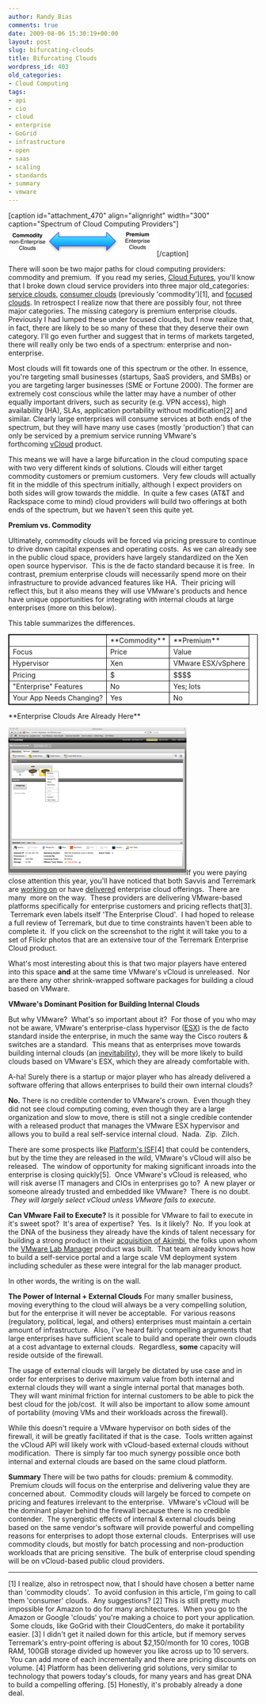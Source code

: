 ```yaml
---
author: Randy Bias
comments: true
date: 2009-08-06 15:30:19+00:00
layout: post
slug: bifurcating-clouds
title: Bifurcating Clouds
wordpress_id: 403
old_categories:
- Cloud Computing
tags:
- api
- cio
- cloud
- enterprise
- GoGrid
- infrastructure
- open
- saas
- scaling
- standards
- summary
- vmware
---
```


[caption id="attachment_470" align="alignright" width="300" caption="Spectrum of Cloud Computing Providers"]![Spectrum of Cloud Computing Providers](/assets/media/2009/08/premium-commodity-cloud-spectrum-300x57.png)[/caption]

There will soon be two major paths for cloud computing providers: commodity and premium.  If you read my series, [Cloud Futures](http://cloudscaling.com/blog/cloud-computing/cloud-futures-pt-4-the-culling), you'll know that I broke down cloud service providers into three major old_categories: [service clouds](http://cloudscaling.com/blog/cloud-computing/cloud-futures-pt-1-service-clouds), [consumer clouds](http://cloudscaling.com/blog/cloud-computing/cloud-futures-pt-2-commodity-clouds) (previously 'commodity')[1], and [focused clouds](http://cloudscaling.com/blog/cloud-computing/cloud-futures-pt-3-focused-clouds).  In retrospect I realize now that there are possibly four, not three major categories.  The missing category is premium enterprise clouds.  Previously I had lumped these under focused clouds, but I now realize that, in fact, there are likely to be so many of these that they deserve their own category.  I'll go even further and suggest that in terms of markets targeted, there will really only be two ends of a spectrum: enterprise and non-enterprise.

Most clouds will fit towards one of this spectrum or the other.  In essence, you're targeting small businesses (startups, SaaS providers, and SMBs) or you are targeting larger businesses (SME or Fortune 2000).  The former are extremely cost conscious while the latter may have a number of other equally important drivers, such as security (e.g. VPN access), high availability (HA), SLAs, application portability without modification[2] and similar.  Clearly large enterprises will consume services at both ends of the spectrum, but they will have many use cases (mostly 'production') that can only be serviced by a premium service running VMware's forthcoming [vCloud](http://cloudscaling.com/blog/technology/deep-dive-on-vmware-vcloud-by-orran-krieger) product.

This means we will have a large bifurcation in the cloud computing space with two very different kinds of solutions. Clouds will either target commodity customers or premium customers.  Very few clouds will actually fit in the middle of this spectrum initially, although I expect providers on both sides will grow towards the middle.  In quite a few cases (AT&T and Rackspace come to mind) cloud providers will build two offerings at both ends of the spectrum, but we haven't seen this quite yet.

**Premium vs. Commodity**

Ultimately, commodity clouds will be forced via pricing pressure to continue to drive down capital expenses and operating costs.  As we can already see in the public cloud space, providers have largely standardized on the Xen open source hypervisor.  This is the de facto standard because it is free.  In contrast, premium enterprise clouds will necessarily spend more on their infrastructure to provide advanced features like HA.  Their pricing will reflect this, but it also means they will use VMware's products and hence have unique opportunities for integrating with internal clouds at large enterprises (more on this below).

This table summarizes the differences.
<table bordercolor="#000000" style="background-color: #ffffff;" border="1" width="400" cellpadding="3" cellspacing="3" >
<tbody >
<tr >

<td >
</td>

<td >**Commodity**
</td>

<td >**Premium**
</td>
</tr>
<tr >

<td >Focus
</td>

<td >Price
</td>

<td >Value
</td>
</tr>
<tr >

<td >Hypervisor
</td>

<td >Xen
</td>

<td >VMware ESX/vSphere
</td>
</tr>
<tr >

<td >Pricing
</td>

<td >$
</td>

<td >$$$$
</td>
</tr>
<tr >

<td >"Enterprise" Features
</td>

<td >No
</td>

<td >Yes; lots
</td>
</tr>
<tr >

<td >Your App Needs Changing?
</td>

<td >Yes
</td>

<td >No
</td>
</tr>
</tbody>
</table>
**Enterprise Clouds Are Already Here**

[![Slide show of Terremark's Enterprise Cloud](/assets/media/2009/08/right-click-server-small.tiff)](http://www.flickr.com/photos/32650501@N08/sets/72157621835294123/)If you were paying close attention this year, you'll have noticed that both Savvis and Terremark are [working on](http://www.cloudave.com/link/savvis-aims-at-the-enterprise-cloud-market) or have [delivered](http://www.theenterprisecloud.com) enterprise cloud offerings.  There are many  more on the way.  These providers are delivering VMware-based platforms specifically for enterprise customers and pricing reflects that[3].  Terremark even labels itself 'The Enterprise Cloud'.  I had hoped to release a full review of Terremark, but due to time constraints haven't been able to complete it.  If you click on the screenshot to the right it will take you to a set of Flickr photos that are an extensive tour of the Terremark Enterprise Cloud product.

What's most interesting about this is that two major players have entered into this space **and** at the same time VMware's vCloud is unreleased.  Nor are there any other shrink-wrapped software packages for building a cloud based on VMware.

**VMware's Dominant Position for Building Internal Clouds**

But why VMware?  What's so important about it?  For those of you who may not be aware, VMware's enterprise-class hypervisor ([ESX](http://en.wikipedia.org/wiki/VMware_ESX_Server)) is the de facto standard inside the enterprise, in much the same way the Cisco routers & switches are a standard.  This means that as enterprises move towards building internal clouds (an [inevitability](http://cloudscaling.com/blog/cloud-computing/the-cloud-is-not-outsourcing)), they will be more likely to build clouds based on VMware's ESX, which they are already comfortable with.

A-ha! Surely there is a startup or major player who has already delivered a software offering that allows enterprises to build their own internal clouds?

**No.** There is no credible contender to VMware's crown.  Even though they did not see cloud computing coming, even though they are a large organization and slow to move, there is still not a single credible contender with a released product that manages the VMware ESX hypervisor and allows you to build a real self-service internal cloud.  Nada.  Zip.  Zilch.

There are some prospects like [Platform's ISF](http://www.platform.com/Products/platform-isf)[4] that could be contenders, but by the time they are released in the wild, VMware's vCloud will also be released.  The window of opportunity for making significant inroads into the enterprise is closing quickly[5].  Once VMware's vCloud is released, who will risk averse IT managers and CIOs in enterprises go to?  A new player or someone already trusted and embedded like VMware?  There is no doubt.  _They will largely select vCloud unless VMware fails to execute._

**Can VMware Fail to Execute?**
Is it possible for VMware to fail to execute in it's sweet spot?  It's area of expertise?  Yes.  Is it likely?  No.  If you look at the DNA of the business they already have the kinds of talent necessary for building a strong product in their [acquisition of Akimbi](http://searchservervirtualization.techtarget.com/news/article/0,289142,sid94_gci1228418,00.html), the folks upon whom the [VMware Lab Manager](http://www.vmware.com/products/labmanager/) product was built.  That team already knows how to build a self-service portal and a large scale VM deployment system including scheduler as these were integral for the lab manager product.

In other words, the writing is on the wall.

**The Power of Internal + External Clouds**
For many smaller business, moving everything to the cloud will always be a very compelling solution, but for the enterprise it will never be acceptable.  For various reasons (regulatory, political, legal, and others) enterprises must maintain a certain amount of infrastructure.  Also, I've heard fairly compelling arguments that large enterprises have sufficient scale to build and operate their own clouds at a cost advantage to external clouds.  Regardless, **some** capacity will reside outside of the firewall.

The usage of external clouds will largely be dictated by use case and in order for enterprises to derive maximum value from both internal and external clouds they will want a single internal portal that manages both.  They will want minimal friction for internal customers to be able to pick the best cloud for the job/cost.  It will also be important to allow some amount of portability (moving VMs and their workloads across the firewall).

While this doesn't require a VMware hypervisor on both sides of the firewall, it will be greatly facilitated if that is the case.  Tools written against the vCloud API will likely work with vCloud-based external clouds without modification.  There is simply far too much synergy possible once both internal and external clouds are based on the same cloud platform.

**Summary**
There will be two paths for clouds: premium & commodity.  Premium clouds will focus on the enterprise and delivering value they are concerned about.  Commodity clouds will largely be forced to compete on pricing and features irrelevant to the enterprise.  VMware's vCloud will be the dominant player behind the firewall because there is no credible contender.  The synergistic effects of internal & external clouds being based on the same vendor's software will provide powerful and compelling reasons for enterprises to adopt those external clouds.  Enterprises will use commodity clouds, but mostly for batch processing and non-production workloads that are pricing sensitive.  The bulk of enterprise cloud spending will be on vCloud-based public cloud providers.



* * *

[1] I realize, also in retrospect now, that I should have chosen a better name than 'commodity clouds'.  To avoid confusion in this article, I'm going to call them 'consumer' clouds.  Any suggestions?
[2] This is still pretty much impossible for Amazon to do for many architectures.  When you go to the Amazon or Google 'clouds' you're making a choice to port your application.  Some clouds, like GoGrid with their CloudCenters, do make it portability easier.
[3] I didn't get it nailed down for this article, but if memory serves Terremark's entry-point offering is about $2,150/month for 10 cores, 10GB RAM, 100GB storage divided up however you like across up to 10 servers.  You can add more of each incrementally and there are pricing discounts on volume.
[4] Platform has been delivering grid solutions, very similar to technology that powers today's clouds, for many years and has great DNA to build a compelling offering.
[5] Honestly, it's probably already a done deal.
